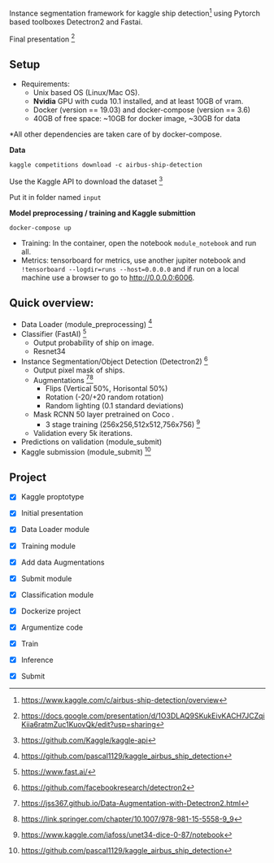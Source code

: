 Instance segmentation framework for kaggle ship detection[^8] using Pytorch based toolboxes Detectron2 and Fastai.

Final presentation [^2]

## Setup

- Requirements:
    - Unix based OS (Linux/Mac OS).
    - **Nvidia** GPU with cuda 10.1 installed, and at least 10GB of vram.
    - Docker (version == 19.03) and docker-compose (version == 3.6)
    - 40GB of free space: ~10GB for docker image, ~30GB for data

*All other dependencies are taken care of by docker-compose.

**Data**
```
kaggle competitions download -c airbus-ship-detection
```

Use the Kaggle API to download the dataset [^1]

Put it in folder named `input`

**Model preprocessing / training and Kaggle submittion**

```
docker-compose up 
```

- Training: In the container, open the notebook `module_notebook` and run all. 
- Metrics: tensorboard for metrics, use another jupiter notebook and ```!tensorboard --logdir=runs --host=0.0.0.0``` and if run on a local machine use a browser to go to http://0.0.0.0:6006.  

## Quick overview: 

- Data Loader (module_preprocessing) [^5]
- Classifier (FastAI) [^7] 
    - Output probability of ship on image.
    - Resnet34
- Instance Segmentation/Object Detection (Detectron2) [^6]
    - Output pixel mask of ships.
    - Augmentations [^3][^9]
        - Flips (Vertical 50%, Horisontal 50%)
        - Rotation (-20/+20 random rotation)
        - Random lighting (0.1 standard deviations)
    - Mask RCNN 50 layer pretrained on Coco .
        - 3 stage training (256x256,512x512,756x756) [^4]
    - Validation every 5k iterations. 
- Predictions on validation (module_submit) 
- Kaggle submission (module_submit) [^5]


## Project  

- [X] Kaggle proptotype
- [X] Initial presentation
- [X] Data Loader module
- [X] Training module
- [X] Add data Augmentations
- [X] Submit module
- [X] Classification module
- [X] Dockerize project
- [X] Argumentize code
- [X] Train
- [X] Inference
- [X] Submit


[^1]: https://github.com/Kaggle/kaggle-api
[^2]: https://docs.google.com/presentation/d/1O3DLAQ9SKukEivKACH7JCZqiKiia6ratmZuc1KuovQk/edit?usp=sharing
[^3]: https://jss367.github.io/Data-Augmentation-with-Detectron2.html
[^4]: https://www.kaggle.com/iafoss/unet34-dice-0-87/notebook
[^5]: https://github.com/pascal1129/kaggle_airbus_ship_detection
[^6]: https://github.com/facebookresearch/detectron2
[^7]: https://www.fast.ai/
[^8]: https://www.kaggle.com/c/airbus-ship-detection/overview
[^9]: https://link.springer.com/chapter/10.1007/978-981-15-5558-9_9
